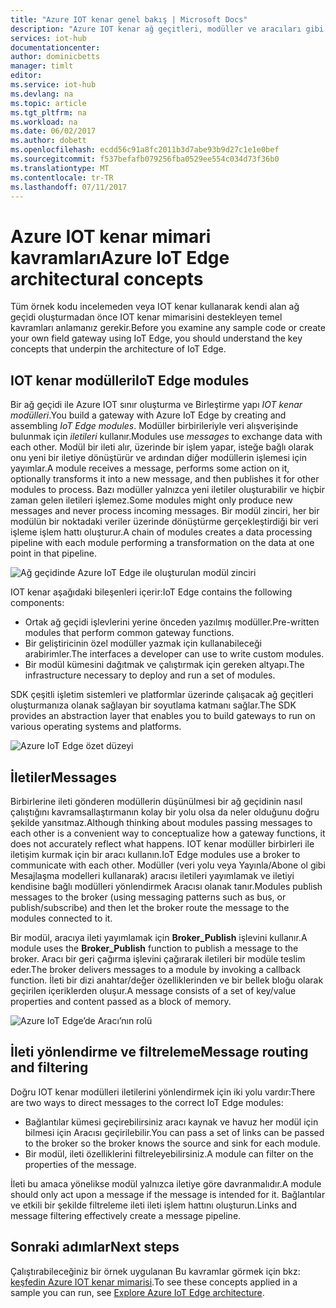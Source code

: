 ```yaml
---
title: "Azure IOT kenar genel bakış | Microsoft Docs"
description: "Azure IOT kenar ağ geçitleri, modüller ve aracıları gibi anahtar mimari kavramlarını açıklar."
services: iot-hub
documentationcenter: 
author: dominicbetts
manager: timlt
editor: 
ms.service: iot-hub
ms.devlang: na
ms.topic: article
ms.tgt_pltfrm: na
ms.workload: na
ms.date: 06/02/2017
ms.author: dobett
ms.openlocfilehash: ecdd56c91a8fc2011b3d7abe93b9d27c1e1e0bef
ms.sourcegitcommit: f537befafb079256fba0529ee554c034d73f36b0
ms.translationtype: MT
ms.contentlocale: tr-TR
ms.lasthandoff: 07/11/2017
---
```

# <a name="azure-iot-edge-architectural-concepts"></a><span data-ttu-id="b8107-103">Azure IOT kenar mimari kavramları</span><span class="sxs-lookup"><span data-stu-id="b8107-103">Azure IoT Edge architectural concepts</span></span>

<span data-ttu-id="b8107-104">Tüm örnek kodu incelemeden veya IOT kenar kullanarak kendi alan ağ geçidi oluşturmadan önce IOT kenar mimarisini destekleyen temel kavramları anlamanız gerekir.</span><span class="sxs-lookup"><span data-stu-id="b8107-104">Before you examine any sample code or create your own field gateway using IoT Edge, you should understand the key concepts that underpin the architecture of IoT Edge.</span></span>

## <a name="iot-edge-modules"></a><span data-ttu-id="b8107-105">IOT kenar modülleri</span><span class="sxs-lookup"><span data-stu-id="b8107-105">IoT Edge modules</span></span>

<span data-ttu-id="b8107-106">Bir ağ geçidi ile Azure IOT sınır oluşturma ve Birleştirme yapı *IOT kenar modülleri*.</span><span class="sxs-lookup"><span data-stu-id="b8107-106">You build a gateway with Azure IoT Edge by creating and assembling *IoT Edge modules*.</span></span> <span data-ttu-id="b8107-107">Modüller birbirileriyle veri alışverişinde bulunmak için *iletileri* kullanır.</span><span class="sxs-lookup"><span data-stu-id="b8107-107">Modules use *messages* to exchange data with each other.</span></span> <span data-ttu-id="b8107-108">Modül bir ileti alır, üzerinde bir işlem yapar, isteğe bağlı olarak onu yeni bir iletiye dönüştürür ve ardından diğer modüllerin işlemesi için yayımlar.</span><span class="sxs-lookup"><span data-stu-id="b8107-108">A module receives a message, performs some action on it, optionally transforms it into a new message, and then publishes it for other modules to process.</span></span> <span data-ttu-id="b8107-109">Bazı modüller yalnızca yeni iletiler oluşturabilir ve hiçbir zaman gelen iletileri işlemez.</span><span class="sxs-lookup"><span data-stu-id="b8107-109">Some modules might only produce new messages and never process incoming messages.</span></span> <span data-ttu-id="b8107-110">Bir modül zinciri, her bir modülün bir noktadaki veriler üzerinde dönüştürme gerçekleştirdiği bir veri işleme işlem hattı oluşturur.</span><span class="sxs-lookup"><span data-stu-id="b8107-110">A chain of modules creates a data processing pipeline with each module performing a transformation on the data at one point in that pipeline.</span></span>

![Ağ geçidinde Azure IoT Edge ile oluşturulan modül zinciri][1]

<span data-ttu-id="b8107-112">IOT kenar aşağıdaki bileşenleri içerir:</span><span class="sxs-lookup"><span data-stu-id="b8107-112">IoT Edge contains the following components:</span></span>

* <span data-ttu-id="b8107-113">Ortak ağ geçidi işlevlerini yerine önceden yazılmış modüller.</span><span class="sxs-lookup"><span data-stu-id="b8107-113">Pre-written modules that perform common gateway functions.</span></span>
* <span data-ttu-id="b8107-114">Bir geliştiricinin özel modüller yazmak için kullanabileceği arabirimler.</span><span class="sxs-lookup"><span data-stu-id="b8107-114">The interfaces a developer can use to write custom modules.</span></span>
* <span data-ttu-id="b8107-115">Bir modül kümesini dağıtmak ve çalıştırmak için gereken altyapı.</span><span class="sxs-lookup"><span data-stu-id="b8107-115">The infrastructure necessary to deploy and run a set of modules.</span></span>

<span data-ttu-id="b8107-116">SDK çeşitli işletim sistemleri ve platformlar üzerinde çalışacak ağ geçitleri oluşturmanıza olanak sağlayan bir soyutlama katmanı sağlar.</span><span class="sxs-lookup"><span data-stu-id="b8107-116">The SDK provides an abstraction layer that enables you to build gateways to run on various operating systems and platforms.</span></span>

![Azure IoT Edge özet düzeyi][2]

## <a name="messages"></a><span data-ttu-id="b8107-118">İletiler</span><span class="sxs-lookup"><span data-stu-id="b8107-118">Messages</span></span>

<span data-ttu-id="b8107-119">Birbirlerine ileti gönderen modüllerin düşünülmesi bir ağ geçidinin nasıl çalıştığını kavramsallaştırmanın kolay bir yolu olsa da neler olduğunu doğru şekilde yansıtmaz.</span><span class="sxs-lookup"><span data-stu-id="b8107-119">Although thinking about modules passing messages to each other is a convenient way to conceptualize how a gateway functions, it does not accurately reflect what happens.</span></span> <span data-ttu-id="b8107-120">IOT kenar modüller birbirleri ile iletişim kurmak için bir aracı kullanın.</span><span class="sxs-lookup"><span data-stu-id="b8107-120">IoT Edge modules use a broker to communicate with each other.</span></span> <span data-ttu-id="b8107-121">Modüller (veri yolu veya Yayınla/Abone ol gibi Mesajlaşma modelleri kullanarak) aracısı iletileri yayımlamak ve iletiyi kendisine bağlı modülleri yönlendirmek Aracısı olanak tanır.</span><span class="sxs-lookup"><span data-stu-id="b8107-121">Modules publish messages to the broker (using messaging patterns such as bus, or publish/subscribe) and then let the broker route the message to the modules connected to it.</span></span>

<span data-ttu-id="b8107-122">Bir modül, aracıya ileti yayımlamak için **Broker_Publish** işlevini kullanır.</span><span class="sxs-lookup"><span data-stu-id="b8107-122">A module uses the **Broker_Publish** function to publish a message to the broker.</span></span> <span data-ttu-id="b8107-123">Aracı bir geri çağırma işlevini çağırarak iletileri bir modüle teslim eder.</span><span class="sxs-lookup"><span data-stu-id="b8107-123">The broker delivers messages to a module by invoking a callback function.</span></span> <span data-ttu-id="b8107-124">İleti bir dizi anahtar/değer özelliklerinden ve bir bellek bloğu olarak geçirilen içeriklerden oluşur.</span><span class="sxs-lookup"><span data-stu-id="b8107-124">A message consists of a set of key/value properties and content passed as a block of memory.</span></span>

![Azure IoT Edge’de Aracı’nın rolü][3]

## <a name="message-routing-and-filtering"></a><span data-ttu-id="b8107-126">İleti yönlendirme ve filtreleme</span><span class="sxs-lookup"><span data-stu-id="b8107-126">Message routing and filtering</span></span>

<span data-ttu-id="b8107-127">Doğru IOT kenar modülleri iletilerini yönlendirmek için iki yolu vardır:</span><span class="sxs-lookup"><span data-stu-id="b8107-127">There are two ways to direct messages to the correct IoT Edge modules:</span></span>

* <span data-ttu-id="b8107-128">Bağlantılar kümesi geçirebilirsiniz aracı kaynak ve havuz her modül için bilmesi için Aracısı geçirilebilir.</span><span class="sxs-lookup"><span data-stu-id="b8107-128">You can pass a set of links can be passed to the broker so the broker knows the source and sink for each module.</span></span>
* <span data-ttu-id="b8107-129">Bir modül, ileti özelliklerini filtreleyebilirsiniz.</span><span class="sxs-lookup"><span data-stu-id="b8107-129">A module can filter on the properties of the message.</span></span>

<span data-ttu-id="b8107-130">İleti bu amaca yönelikse modül yalnızca iletiye göre davranmalıdır.</span><span class="sxs-lookup"><span data-stu-id="b8107-130">A module should only act upon a message if the message is intended for it.</span></span> <span data-ttu-id="b8107-131">Bağlantılar ve etkili bir şekilde filtreleme ileti ileti işlem hattını oluşturun.</span><span class="sxs-lookup"><span data-stu-id="b8107-131">Links and message filtering effectively create a message pipeline.</span></span>

## <a name="next-steps"></a><span data-ttu-id="b8107-132">Sonraki adımlar</span><span class="sxs-lookup"><span data-stu-id="b8107-132">Next steps</span></span>

<span data-ttu-id="b8107-133">Çalıştırabileceğiniz bir örnek uygulanan Bu kavramlar görmek için bkz: [keşfedin Azure IOT kenar mimarisi][lnk-hello-world].</span><span class="sxs-lookup"><span data-stu-id="b8107-133">To see these concepts applied in a sample you can run, see [Explore Azure IoT Edge architecture][lnk-hello-world].</span></span>

<!-- Images -->
[1]: media/iot-hub-iot-edge-overview/modules.png
[2]: media/iot-hub-iot-edge-overview/modules_2.png
[3]: media/iot-hub-iot-edge-overview/messages_1.png

<!-- Links -->
[lnk-hello-world]: ./iot-hub-linux-iot-edge-get-started.md
